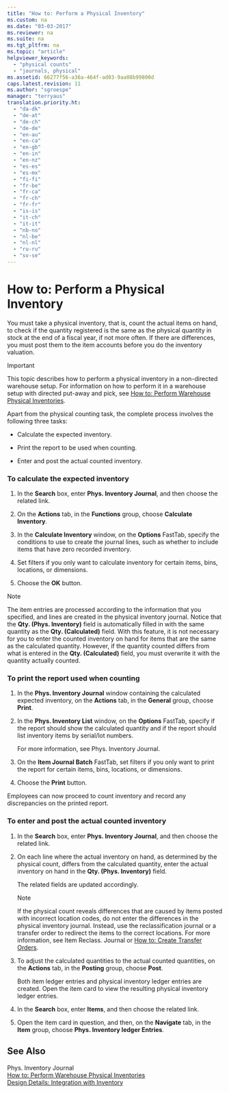 ```yaml
---
title: "How to: Perform a Physical Inventory"
ms.custom: na
ms.date: "03-03-2017"
ms.reviewer: na
ms.suite: na
ms.tgt_pltfrm: na
ms.topic: "article"
helpviewer_keywords: 
  - "physical counts"
  - "journals, physical"
ms.assetid: 66277f56-a36a-464f-ad03-9aa08b99800d
caps.latest.revision: 11
ms.author: "sgroespe"
manager: "terryaus"
translation.priority.ht: 
  - "da-dk"
  - "de-at"
  - "de-ch"
  - "de-de"
  - "en-au"
  - "en-ca"
  - "en-gb"
  - "en-in"
  - "en-nz"
  - "es-es"
  - "es-mx"
  - "fi-fi"
  - "fr-be"
  - "fr-ca"
  - "fr-ch"
  - "fr-fr"
  - "is-is"
  - "it-ch"
  - "it-it"
  - "nb-no"
  - "nl-be"
  - "nl-nl"
  - "ru-ru"
  - "sv-se"
---
```

# How to: Perform a Physical Inventory
You must take a physical inventory, that is, count the actual items on hand, to check if the quantity registered is the same as the physical quantity in stock at the end of a fiscal year, if not more often. If there are differences, you must post them to the item accounts before you do the inventory valuation.  
  
> [!IMPORTANT]  
>  This topic describes how to perform a physical inventory in a non\-directed warehouse setup. For information on how to perform it in a warehouse setup with directed put\-away and pick, see [How to: Perform Warehouse Physical Inventories](../WarehouseActivities/how-to-perform-warehouse-physical-inventories.md).  
  
 Apart from the physical counting task, the complete process involves the following three tasks:  
  
-   Calculate the expected inventory.  
  
-   Print the report to be used when counting.  
  
-   Enter and post the actual counted inventory.  
  
### To calculate the expected inventory  
  
1.  In the **Search** box, enter **Phys. Inventory Journal**, and then choose the related link.  
  
2.  On the **Actions** tab, in the **Functions** group, choose **Calculate Inventory**.  
  
3.  In the **Calculate Inventory** window, on the **Options** FastTab, specify the conditions to use to create the journal lines, such as whether to include items that have zero recorded inventory.  
  
4.  Set filters if you only want to calculate inventory for certain items, bins, locations, or dimensions.  
  
5.  Choose the **OK** button.  
  
> [!NOTE]  
>  The item entries are processed according to the information that you specified, and lines are created in the physical inventory journal. Notice that the **Qty. \(Phys. Inventory\)** field is automatically filled in with the same quantity as the **Qty. \(Calculated\)** field. With this feature, it is not necessary for you to enter the counted inventory on hand for items that are the same as the calculated quantity. However, if the quantity counted differs from what is entered in the **Qty. \(Calculated\)** field, you must overwrite it with the quantity actually counted.  
  
### To print the report used when counting  
  
1.  In the  **Phys. Inventory Journal** window containing the calculated expected inventory, on the **Actions** tab, in the **General** group, choose **Print**.  
  
2.  In the **Phys. Inventory List** window, on the **Options** FastTab, specify if the report should show the calculated quantity and if the report should list inventory items by serial\/lot numbers.  
  
     For more information, see Phys. Inventory Journal.  
  
3.  On the **Item Journal Batch** FastTab, set filters if you only want to print the report for certain items, bins, locations, or dimensions.  
  
4.  Choose the **Print** button.  
  
 Employees can now proceed to count inventory and record any discrepancies on the printed report.  
  
### To enter and post the actual counted inventory  
  
1.  In the **Search** box, enter **Phys. Inventory Journal**, and then choose the related link.  
  
2.  On each line where the actual inventory on hand, as determined by the physical count, differs from the calculated quantity, enter the actual inventory on hand in the **Qty. \(Phys. Inventory\)** field.  
  
     The related fields are updated accordingly.  
  
    > [!NOTE]  
    >  If the physical count reveals differences that are caused by items posted with incorrect location codes, do not enter the differences in the physical inventory journal. Instead, use the reclassification journal or a transfer order to redirect the items to the correct locations. For more information, see Item Reclass. Journal or [How to: Create Transfer Orders](../DesignAndEngineering/how-to-create-transfer-orders.md).  
  
3.  To adjust the calculated quantities to the actual counted quantities, on the **Actions** tab, in the **Posting** group, choose **Post**.  
  
     Both item ledger entries and physical inventory ledger entries are created. Open the item card to view the resulting physical inventory ledger entries.  
  
4.  In the **Search** box, enter **Items**, and then choose the related link.  
  
5.  Open the item card in question, and then, on the **Navigate** tab, in the **Item** group, choose **Phys. Inventory ledger Entries**.  
  
## See Also  
 Phys. Inventory Journal   
 [How to: Perform Warehouse Physical Inventories](../WarehouseActivities/how-to-perform-warehouse-physical-inventories.md)   
 [Design Details: Integration with Inventory](../ApplicationDesign/design-details-integration-with-inventory.md)